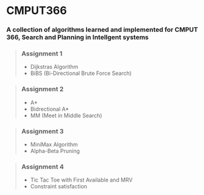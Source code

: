# CMPUT366

### A collection of algorithms learned and implemented for CMPUT 366, Search and Planning in Intellgent systems

> ### **Assignment 1**
> - Dijkstras Algorithm 
> - BiBS (Bi-Directional Brute Force Search)

> ### **Assignment 2**
> - A*
> - Bidrectional A*
> - MM (Meet in Middle Search)

> ### **Assignment 3**
> - MiniMax Algorithm
> - Alpha-Beta Pruning 

> ### **Assignment 4**
> - Tic Tac Toe with First Available and MRV 
> - Constraint satisfaction 

